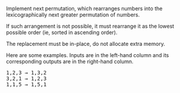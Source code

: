 Implement next permutation, which rearranges numbers into the lexicographically next greater permutation of numbers.

If such arrangement is not possible, it must rearrange it as the lowest possible order (ie, sorted in ascending order).

The replacement must be in-place, do not allocate extra memory.

Here are some examples. Inputs are in the left-hand column and its corresponding outputs are in the right-hand column.
<pre>
1,2,3 → 1,3,2
3,2,1 → 1,2,3
1,1,5 → 1,5,1
</pre>
